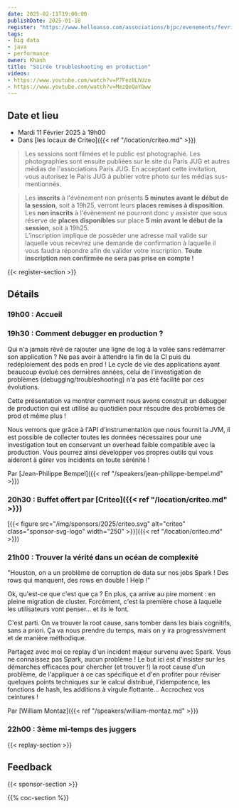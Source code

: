 ```yaml
---
date: 2025-02-11T19:00:00
publishDate: 2025-01-18
register: "https://www.helloasso.com/associations/bjpc/evenements/fevrier-2025"
tags:
- big data
- java
- performance
owner: Khanh
title: "Soirée troubleshooting en production"
videos:
- https://www.youtube.com/watch?v=P7Fez0LhUzo
- https://www.youtube.com/watch?v=MezQeQaYDww	
---
```


## Date et lieu

* Mardi 11 Février 2025 à 19h00
* Dans [les locaux de Criteo]({{< ref "/location/criteo.md" >}})

> Les sessions sont filmées et le public est photographié.
Les photographies sont ensuite publiées sur le site du Paris JUG et autres médias de l'associations Paris JUG.
En acceptant cette invitation, vous autorisez le Paris JUG à publier votre photo sur les médias sus-mentionnés.

> Les **inscrits** à l'évènement non présents **5 minutes avant le début de la session**, soit à 19h25, verront leurs **places remises à disposition**.  
Les **non inscrits** à l'évènement ne pourront donc y assister que sous réserve de **places disponibles** sur place **5 min avant le début de la session**, soit à 19h25.  
L’inscription implique de posséder une adresse mail valide sur laquelle vous recevrez une demande de confirmation à laquelle il vous faudra répondre afin de valider votre inscription.
**Toute inscription non confirmée ne sera pas prise en compte !**

{{< register-section >}}

## Détails

### 19h00 : Accueil

### 19h30 : Comment debugger en production ?

Qui n'a jamais rêvé de rajouter une ligne de log à la volée sans redémarrer son application ?
Ne pas avoir à attendre la fin de la CI puis du redéploiement des pods en prod !
Le cycle de vie des applications ayant beaucoup évolué ces dernières années, celui de l'investigation de problèmes (debugging/troubleshooting) n'a pas été facilité par ces évolutions.

Cette présentation va montrer comment nous avons construit un debugger de production qui est utilisé au quotidien pour résoudre des problèmes de prod et même plus !

Nous verrons que grâce à l'API d'instrumentation que nous fournit la JVM, il est possible de collecter toutes les données nécessaires pour une investigation tout en conservant un overhead faible compatible avec la production.
Vous pourrez ainsi développer vos propres outils qui vous aideront à gérer vos incidents en toute sérénité !

Par [Jean-Philippe Bempel]({{< ref "/speakers/jean-philippe-bempel.md" >}})

### 20h30 : Buffet offert par [Criteo]({{< ref "/location/criteo.md" >}})

[{{< figure src="/img/sponsors/2025/criteo.svg" alt="criteo" class="sponsor-svg-logo" width="250" >}}]({{< ref "/location/criteo.md" >}}) 

### 21h00 : Trouver la vérité dans un océan de complexité

"Houston, on a un problème de corruption de data sur nos jobs Spark ! Des rows qui manquent, des rows en double ! Help !"

Ok, qu'est-ce que c'est que ça ?
En plus, ça arrive au pire moment : en pleine migration de cluster.
Forcément, c'est la première chose à laquelle les utilisateurs vont penser... et ils le font.

C'est parti.
On va trouver la root cause, sans tomber dans les biais cognitifs, sans a priori.
Ça va nous prendre du temps, mais on y ira progressivement et de manière méthodique.

Partagez avec moi ce replay d'un incident majeur survenu avec Spark.
Vous ne connaissez pas Spark, aucun problème !
Le but ici est d'insister sur les démarches efficaces pour chercher (et trouver !) la root cause d'un problème, de l'appliquer à ce cas spécifique et d'en profiter pour réviser quelques points techniques sur le calcul distribué, l'idempotence, les fonctions de hash, les additions à virgule flottante... Accrochez vos ceintures !

Par [William Montaz]({{< ref "/speakers/william-montaz.md" >}})

### 22h00 : 3ème mi-temps des juggers

{{< replay-section >}}

## Feedback

{{< sponsor-section >}}

{{% coc-section %}}
